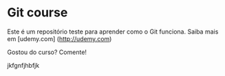 # Git course

Este é um repositório teste para aprender como o Git funciona.
Saiba mais em [udemy.com] (http://udemy.com)


Gostou do curso? Comente!

jkfgnfjhbfjk